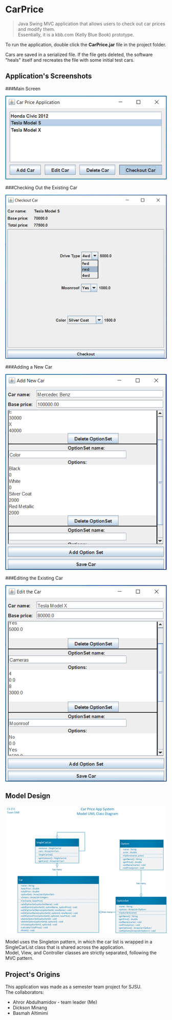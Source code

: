 # CarPrice

>Java Swing MVC application that allows users to check out car prices and modify them. <br/>Essentially, it is a kbb.com (Kelly Blue Book) prototype.

To run the application, double click the **CarPrice.jar** file in the project folder.

Cars are saved in a serialized file. If the file gets deleted, the software "heals" itself and recreates the file with some initial test cars.


## Application's Screenshots

###Main Screen

![](screenshot_1.png)

###Checking Out the Existing Car

![](screenshot_2.png)

###Adding a New Car

![](screenshot_3.png)

###Editing the Existing Car

![](screenshot_4.png)

## Model Design

![](UML_Class_Diagram.png)

Model uses the Singleton pattern, in which the car list is wrapped in a SingleCarList class that is shared across the application. <br/>
Model, View, and Controller classes are strictly separated, following the MVC pattern.


## Project's Origins

This application was made as a semester team project for SJSU. <br/>
The collaborators: <br/>
  - Ahror Abdulhamidov - team leader (Me) <br/>
  - Dickson Minang <br/>
  - Basmah Altimimi <br/>
